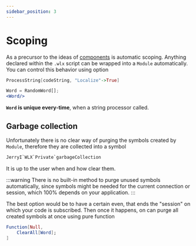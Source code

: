 ```yaml
---
sidebar_position: 3
---
```

# Scoping


As a precursor to the ideas of [components](WLX/components.md) is automatic scoping. Anything declared within the `.wlx` script can be wrapped into a `Module` automatically. You can control this behavior using option

```mathematica
ProcessString[codeString, "Localize"->True]
```

```jsx title="codeString"
Word = RandomWord[];
<Word/>
```

__`Word` is unique every-time__, when a string processor called.

## Garbage collection
Unfortunately there is no clear way of purging the symbols created by `Module`, therefore they are collected into a symbol

```mathematica
JerryI`WLX`Private`garbageCollection
```

It is up to the user when and how clear them. 

:::warning
There is no built-in method to purge unused symbols  automatically, since symbols might be needed for the current connection or session, which 100% depends on your application.
:::

The best option would be to have a certain even, that ends the "session" on which your code is subscribed. Then once it happens, on can purge all created symbols at once using pure function

```mathematica
Function[Null, 
	ClearAll[Word];
]
```